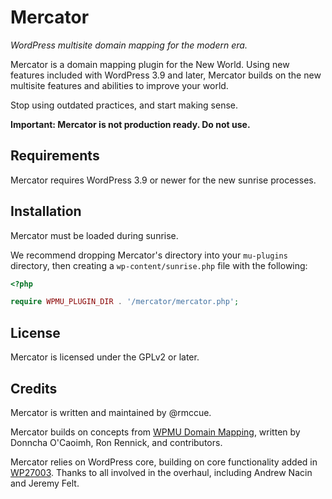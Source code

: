 # Mercator
*WordPress multisite domain mapping for the modern era.*

Mercator is a domain mapping plugin for the New World. Using new features
included with WordPress 3.9 and later, Mercator builds on the new multisite
features and abilities to improve your world.

Stop using outdated practices, and start making sense.

**Important: Mercator is not production ready. Do not use.**

## Requirements
Mercator requires WordPress 3.9 or newer for the new sunrise processes.

## Installation
Mercator must be loaded during sunrise.

We recommend dropping Mercator's directory into your `mu-plugins` directory,
then creating a `wp-content/sunrise.php` file with the following:

```php
<?php

require WPMU_PLUGIN_DIR . '/mercator/mercator.php';

```

## License
Mercator is licensed under the GPLv2 or later.

## Credits
Mercator is written and maintained by @rmccue.

Mercator builds on concepts from [WPMU Domain Mapping][], written by Donncha
O'Caoimh, Ron Rennick, and contributors.

Mercator relies on WordPress core, building on core functionality added in
[WP27003][]. Thanks to all involved in the overhaul, including Andrew Nacin and
Jeremy Felt.

[WPMU Domain Mapping]: http://wordpress.org/plugins/wordpress-mu-domain-mapping/
[WP27003]: https://core.trac.wordpress.org/ticket/27003
